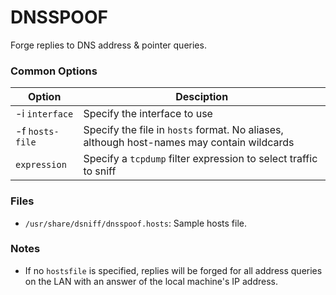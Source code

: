 # DNSSPOOF

Forge replies to DNS address & pointer queries.

### Common Options

| Option | Desciption |
| --- | --- |
| -i `interface` | Specify the interface to use |
| -f `hosts-file` | Specify the file in `hosts` format. No aliases, although host-names may contain wildcards |
| `expression` | Specify a `tcpdump` filter expression to select traffic to sniff |

### Files

* `/usr/share/dsniff/dnsspoof.hosts`: Sample hosts file.

### Notes

* If no `hostsfile` is specified, replies will be forged for all address queries on the LAN with an answer of the local machine's IP address.



